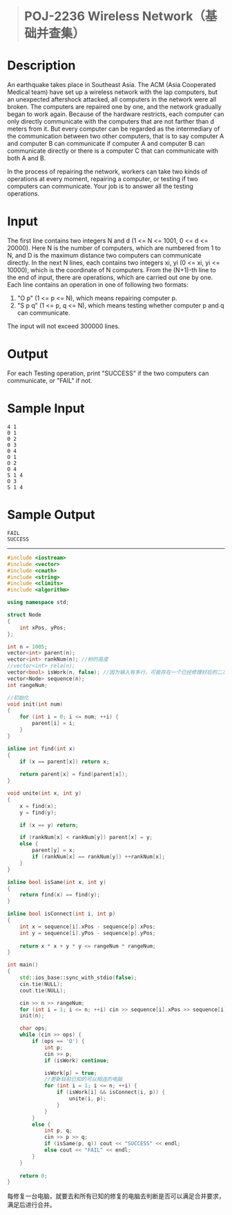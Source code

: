 > # POJ-2236 Wireless Network（基础并查集）

# Description

An earthquake takes place in Southeast Asia. The ACM (Asia Cooperated Medical team) have set up a wireless network with the lap computers, but an unexpected aftershock attacked, all computers in the network were all broken. The computers are repaired one by one, and the network gradually began to work again. Because of the hardware restricts, each computer can only directly communicate with the computers that are not farther than d meters from it. But every computer can be regarded as the intermediary of the communication between two other computers, that is to say computer A and computer B can communicate if computer A and computer B can communicate directly or there is a computer C that can communicate with both A and B.

In the process of repairing the network, workers can take two kinds of operations at every moment, repairing a computer, or testing if two computers can communicate. Your job is to answer all the testing operations.

# Input

The first line contains two integers N and d (1 <= N <= 1001, 0 <= d <= 20000). Here N is the number of computers, which are numbered from 1 to N, and D is the maximum distance two computers can communicate directly. In the next N lines, each contains two integers xi, yi (0 <= xi, yi <= 10000), which is the coordinate of N computers. From the (N+1)-th line to the end of input, there are operations, which are carried out one by one. Each line contains an operation in one of following two formats:

1. "O p" (1 <= p <= N), which means repairing computer p.
2. "S p q" (1 <= p, q <= N), which means testing whether computer p and q can communicate.

The input will not exceed 300000 lines.

# Output

For each Testing operation, print "SUCCESS" if the two computers can communicate, or "FAIL" if not.

# Sample Input

```
4 1
0 1
0 2
0 3
0 4
O 1
O 2
O 4
S 1 4
O 3
S 1 4
```

# Sample Output

```
FAIL
SUCCESS
```

-----

```c++
#include <iostream>
#include <vector>
#include <cmath>
#include <string>
#include <climits>
#include <algorithm>

using namespace std;

struct Node
{
	int xPos, yPos;
};

int n = 1005;
vector<int> parent(n);
vector<int> rankNum(n); //树的高度
//vector<int> rela(n);
vector<bool> isWork(n, false); //因为输入有多行，可能存在一个已经修理好后的二次修理
vector<Node> sequence(n);
int rangeNum;

//初始化
void init(int num)
{
	for (int i = 0; i <= num; ++i) {
		parent[i] = i;
	}
}

inline int find(int x)
{
	if (x == parent[x]) return x;
	
	return parent[x] = find(parent[x]);
}

void unite(int x, int y) 
{
	x = find(x);
	y = find(y);

	if (x == y) return;

	if (rankNum[x] < rankNum[y]) parent[x] = y;
	else {
		parent[y] = x;
		if (rankNum[x] == rankNum[y]) ++rankNum[x];
	}
}

inline bool isSame(int x, int y)
{
	return find(x) == find(y);
}

inline bool isConnect(int i, int p)
{
	int x = sequence[i].xPos - sequence[p].xPos;
	int y = sequence[i].yPos - sequence[p].yPos;
	
	return x * x + y * y <= rangeNum * rangeNum;
}

int main()
{
	std::ios_base::sync_with_stdio(false);
	cin.tie(NULL);
	cout.tie(NULL);

	cin >> n >> rangeNum;
	for (int i = 1; i <= n; ++i) cin >> sequence[i].xPos >> sequence[i].yPos;
	init(n);

	char ops;
	while (cin >> ops) {
		if (ops == 'O') {
			int p;
			cin >> p;
			if (isWork) continue;

			isWork[p] = true;
			//更新目前已知的可以相连的电脑
			for (int i = 1; i <= n; ++i) {
				if (isWork[i] && isConnect(i, p)) {
					unite(i, p);
				}
			}
		}
		else {
			int p, q;
			cin >> p >> q;
			if (isSame(p, q)) cout << "SUCCESS" << endl;
			else cout << "FAIL" << endl;
		}
	}
	
    return 0;
}
```

每修复一台电脑，就要去和所有已知的修复的电脑去判断是否可以满足合并要求，满足后进行合并。